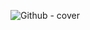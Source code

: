 ![Github - cover](https://user-images.githubusercontent.com/48633090/147956101-9f777e82-0c3f-4acd-a805-80c7ffd7e27f.png)
